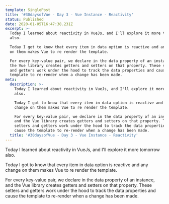 ```yaml
---
template: SinglePost
title: '#30daysofVue - Day 3 - Vue Instance - Reactivity'
status: Published
date: 2020-01-05T16:47:38.231Z
excerpt: >-
  Today I learned about reactivity in VueJs, and I'll explore it more tomorrow
  also.

  Today I got to know that every item in data option is reactive and any change
  on them makes Vue to re render the template. 

  For every key-value pair, we declare in the data property of an instance, and
  the Vue library creates getters and setters on that property. These setters
  and getters work under the hood to track the data properties and cause the
  template to re-render when a change has been made.
meta:
  description: >-
    Today I learned about reactivity in VueJs, and I'll explore it more tomorrow
    also.

    Today I got to know that every item in data option is reactive and any
    change on them makes Vue to re render the template. 

    For every key-value pair, we declare in the data property of an instance,
    and the Vue library creates getters and setters on that property. These
    setters and getters work under the hood to track the data properties and
    cause the template to re-render when a change has been made.
  title: '#30daysofVue - Day 3 - Vue Instance - Reactivity'
---
```

Today I learned about reactivity in VueJs, and I'll explore it more tomorrow also.

Today I got to know that every item in data option is reactive and any change on them makes Vue to re render the template. 

For every key-value pair, we declare in the data property of an instance, and the Vue library creates getters and setters on that property. These setters and getters work under the hood to track the data properties and cause the template to re-render when a change has been made.
